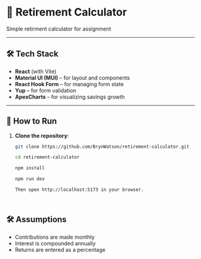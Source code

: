 # 🧮 Retirement Calculator

Simple retirment calculator for assignment

---

## 🛠 Tech Stack

- **React** (with Vite)
- **Material UI (MUI)** – for layout and components
- **React Hook Form** – for managing form state
- **Yup** – for form validation
- **ApexCharts** – for visualizing savings growth

---

## 🔧 How to Run

1. **Clone the repository**:

   ```bash
   git clone https://github.com/BrynWatson/retirement-calculator.git

   cd retirement-calculator

   npm install

   npm run dev

   Then open http://localhost:5173 in your browser.




## 🛠 Assumptions

- Contributions are made monthly
- Interest is compounded annually
- Returns are entered as a percentage



